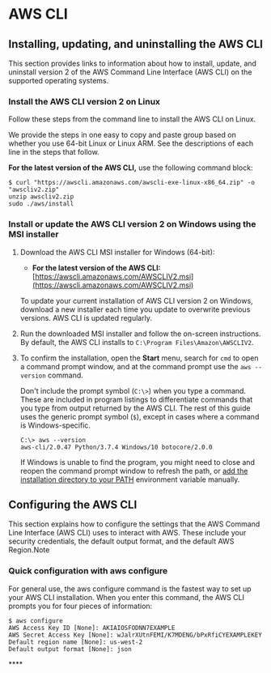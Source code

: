 # AWS CLI

## Installing, updating, and uninstalling the AWS CLI <a id="install-cliv2"></a>

This section provides links to information about how to install, update, and uninstall version 2 of the AWS Command Line Interface \(AWS CLI\) on the supported operating systems. 

### Install the AWS CLI version 2 on Linux <a id="cliv2-linux-install"></a>

Follow these steps from the command line to install the AWS CLI on Linux.

We provide the steps in one easy to copy and paste group based on whether you use 64-bit Linux or Linux ARM. See the descriptions of each line in the steps that follow.

**For the latest version of the AWS CLI,** use the following command block:

```text
$ curl "https://awscli.amazonaws.com/awscli-exe-linux-x86_64.zip" -o "awscliv2.zip"
unzip awscliv2.zip
sudo ./aws/install
```



### Install or update the AWS CLI version 2 on Windows using the MSI installer <a id="cliv2-windows-install"></a>

1. Download the AWS CLI MSI installer for Windows \(64-bit\):

   * **For the latest version of the AWS CLI:** [https://awscli.amazonaws.com/AWSCLIV2.msi](https://awscli.amazonaws.com/AWSCLIV2.msi)

   To update your current installation of AWS CLI version 2 on Windows, download a new installer each time you update to overwrite previous versions. AWS CLI is updated regularly. 

2. Run the downloaded MSI installer and follow the on-screen instructions. By default, the AWS CLI installs to `C:\Program Files\Amazon\AWSCLIV2`.
3. To confirm the installation, open the **Start** menu, search for `cmd` to open a command prompt window, and at the command prompt use the `aws --version` command.

   Don't include the prompt symbol \(`C:\>`\) when you type a command. These are included in program listings to differentiate commands that you type from output returned by the AWS CLI. The rest of this guide uses the generic prompt symbol \(`$`\), except in cases where a command is Windows-specific. 

   ```text
   C:\> aws --version
   aws-cli/2.0.47 Python/3.7.4 Windows/10 botocore/2.0.0
   ```

   If Windows is unable to find the program, you might need to close and reopen the command prompt window to refresh the path, or [add the installation directory to your PATH](https://docs.aws.amazon.com/cli/latest/userguide/install-windows.html#awscli-install-windows-path) environment variable manually.

## Configuring the AWS CLI <a id="cli-chap-configure"></a>

  This section explains how to configure the settings that the AWS Command Line Interface \(AWS CLI\) uses to interact with AWS. These include your security credentials, the default output format, and the default AWS Region.Note

### Quick configuration with aws configure <a id="cli-configure-quickstart-config"></a>

For general use, the aws configure command is the fastest way to set up your AWS CLI installation. When you enter this command, the AWS CLI prompts you for four pieces of information:

```text
$ aws configure
AWS Access Key ID [None]: AKIAIOSFODNN7EXAMPLE
AWS Secret Access Key [None]: wJalrXUtnFEMI/K7MDENG/bPxRfiCYEXAMPLEKEY
Default region name [None]: us-west-2
Default output format [None]: json
```





\*\*\*\*

